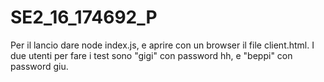 # SE2_16_174692_P
Per il lancio dare node index.js, e aprire con un browser il file client.html. I due utenti per fare i test sono "gigi" con password hh, e "beppi" con password giu.
